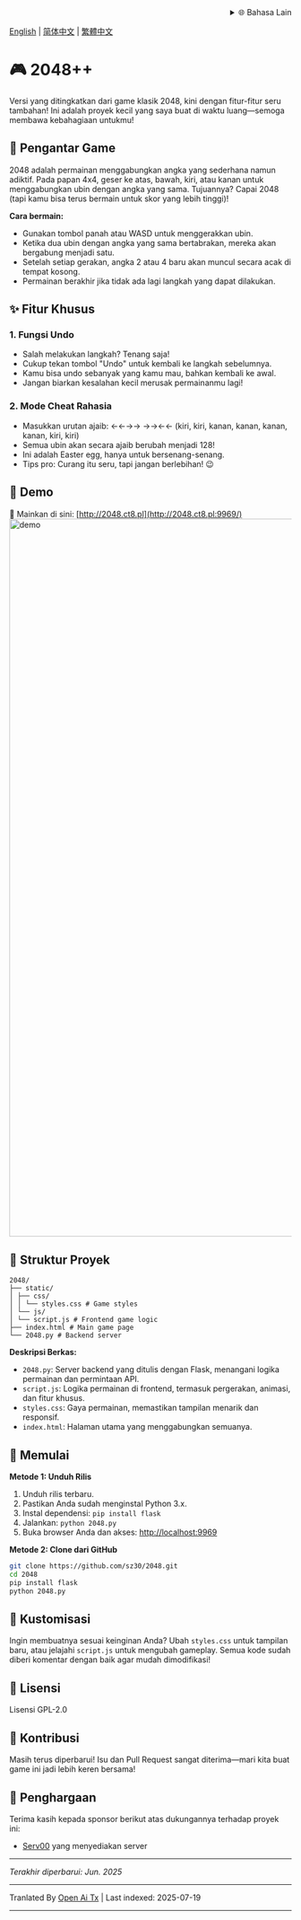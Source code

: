 <div align="right">
  <details>
    <summary >🌐 Bahasa Lain</summary>
    <div>
      <div align="center">
        <a href="https://openaitx.github.io/view.html?user=sz30&project=2048-magic&lang=ja">日本語</a>
        | <a href="https://openaitx.github.io/view.html?user=sz30&project=2048-magic&lang=ko">한국어</a>
        | <a href="https://openaitx.github.io/view.html?user=sz30&project=2048-magic&lang=hi">हिन्दी</a>
        | <a href="https://openaitx.github.io/view.html?user=sz30&project=2048-magic&lang=th">ไทย</a>
        | <a href="https://openaitx.github.io/view.html?user=sz30&project=2048-magic&lang=fr">Français</a>
        | <a href="https://openaitx.github.io/view.html?user=sz30&project=2048-magic&lang=de">Deutsch</a>
        | <a href="https://openaitx.github.io/view.html?user=sz30&project=2048-magic&lang=es">Español</a>
        | <a href="https://openaitx.github.io/view.html?user=sz30&project=2048-magic&lang=it">Itapano</a>
        | <a href="https://openaitx.github.io/view.html?user=sz30&project=2048-magic&lang=ru">Русский</a>
        | <a href="https://openaitx.github.io/view.html?user=sz30&project=2048-magic&lang=pt">Português</a>
        | <a href="https://openaitx.github.io/view.html?user=sz30&project=2048-magic&lang=nl">Nederlands</a>
        | <a href="https://openaitx.github.io/view.html?user=sz30&project=2048-magic&lang=pl">Polski</a>
        | <a href="https://openaitx.github.io/view.html?user=sz30&project=2048-magic&lang=ar">العربية</a>
        | <a href="https://openaitx.github.io/view.html?user=sz30&project=2048-magic&lang=fa">فارسی</a>
        | <a href="https://openaitx.github.io/view.html?user=sz30&project=2048-magic&lang=tr">Türkçe</a>
        | <a href="https://openaitx.github.io/view.html?user=sz30&project=2048-magic&lang=vi">Tiếng Việt</a>
        | <a href="https://openaitx.github.io/view.html?user=sz30&project=2048-magic&lang=id">Bahasa Indonesia</a>
      </div>
    </div>
  </details>
</div>


[English](https://raw.githubusercontent.com/sz30/2048-magic/main/README.md) | [简体中文](https://raw.githubusercontent.com/sz30/2048-magic/main/README.zh-CN.md) | [繁體中文](https://raw.githubusercontent.com/sz30/2048-magic/main/README.zh-TW.md)

# 🎮 2048++

Versi yang ditingkatkan dari game klasik 2048, kini dengan fitur-fitur seru tambahan! Ini adalah proyek kecil yang saya buat di waktu luang—semoga membawa kebahagiaan untukmu!

## 🎯 Pengantar Game

2048 adalah permainan menggabungkan angka yang sederhana namun adiktif. Pada papan 4x4, geser ke atas, bawah, kiri, atau kanan untuk menggabungkan ubin dengan angka yang sama. Tujuannya? Capai 2048 (tapi kamu bisa terus bermain untuk skor yang lebih tinggi)!

**Cara bermain:**
- Gunakan tombol panah atau WASD untuk menggerakkan ubin.
- Ketika dua ubin dengan angka yang sama bertabrakan, mereka akan bergabung menjadi satu.
- Setelah setiap gerakan, angka 2 atau 4 baru akan muncul secara acak di tempat kosong.
- Permainan berakhir jika tidak ada lagi langkah yang dapat dilakukan.

## ✨ Fitur Khusus

### 1. Fungsi Undo
- Salah melakukan langkah? Tenang saja!
- Cukup tekan tombol "Undo" untuk kembali ke langkah sebelumnya.
- Kamu bisa undo sebanyak yang kamu mau, bahkan kembali ke awal.
- Jangan biarkan kesalahan kecil merusak permainanmu lagi!

### 2. Mode Cheat Rahasia
- Masukkan urutan ajaib: ←←→→ →→←← (kiri, kiri, kanan, kanan, kanan, kanan, kiri, kiri)
- Semua ubin akan secara ajaib berubah menjadi 128!
- Ini adalah Easter egg, hanya untuk bersenang-senang.
- Tips pro: Curang itu seru, tapi jangan berlebihan! 😉

## 🎯 Demo

🎯 Mainkan di sini: [http://2048.ct8.pl](http://2048.ct8.pl:9969/)
<img width="1279" alt="demo" src="https://github.com/user-attachments/assets/0df2c956-b6d9-4371-a916-f6ac3ae642be" />



## 📁 Struktur Proyek
```
2048/
├── static/
│ ├── css/
│ │ └── styles.css # Game styles
│ └── js/
│ └── script.js # Frontend game logic
├── index.html # Main game page
└── 2048.py # Backend server
```
**Deskripsi Berkas:**
- `2048.py`: Server backend yang ditulis dengan Flask, menangani logika permainan dan permintaan API.
- `script.js`: Logika permainan di frontend, termasuk pergerakan, animasi, dan fitur khusus.
- `styles.css`: Gaya permainan, memastikan tampilan menarik dan responsif.
- `index.html`: Halaman utama yang menggabungkan semuanya.

## 🚀 Memulai

**Metode 1: Unduh Rilis**
1. Unduh rilis terbaru.
2. Pastikan Anda sudah menginstal Python 3.x.
3. Instal dependensi: `pip install flask`
4. Jalankan: `python 2048.py`
5. Buka browser Anda dan akses: [http://localhost:9969](http://localhost:9969)

**Metode 2: Clone dari GitHub**
```bash
git clone https://github.com/sz30/2048.git
cd 2048
pip install flask
python 2048.py
```
## 🎨 Kustomisasi

Ingin membuatnya sesuai keinginan Anda? Ubah `styles.css` untuk tampilan baru, atau jelajahi `script.js` untuk mengubah gameplay. Semua kode sudah diberi komentar dengan baik agar mudah dimodifikasi!

## 📝 Lisensi

Lisensi GPL-2.0

## 🤝 Kontribusi

Masih terus diperbarui! Isu dan Pull Request sangat diterima—mari kita buat game ini jadi lebih keren bersama!


## 🙏 Penghargaan

Terima kasih kepada sponsor berikut atas dukungannya terhadap proyek ini:
- [Serv00](https://www.serv00.com/) yang menyediakan server

---
_Terakhir diperbarui: Jun. 2025_



---

Tranlated By [Open Ai Tx](https://github.com/OpenAiTx/OpenAiTx) | Last indexed: 2025-07-19

---
